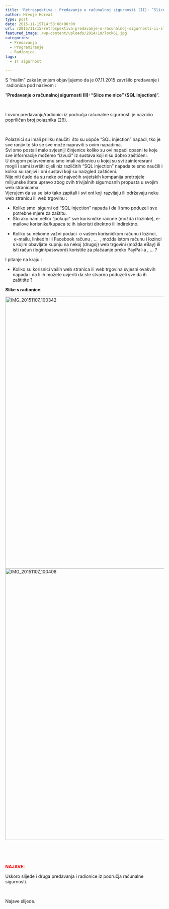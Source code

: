 ```yaml
---
title: 'Retrospektiva : Predavanje o računalnoj sigurnosti (II): “Slice me nice” (SQL injection)'
author: Hrvoje Horvat
type: post
date: 2015-11-15T14:58:08+00:00
url: /2015/11/15/retrospektiva-predavanje-o-racunalnoj-sigurnosti-ii-slice-me-nice-sql-injection/
featured_image: /wp-content/uploads/2014/10/lock61.jpg
categories:
  - Predavanja
  - Programiranje
  - Radionice
tags:
  - IT sigurnost

---
```

S &#8220;malim&#8221; zakašnjenjem objavljujemo da je 07.11.2015 završilo predavanje i  radionica pod nazivom :

“**Predavanje o računalnoj sigurnosti (II): “Slice me nice” (SQL injection)**”.

&nbsp;

I ovom predavanju/radionici iz područja računalne sigurnosti je nazočio popriličan broj polaznika (29).

&nbsp;

<div>
  Polaznici su imali priliku naučiti  što su uopće &#8220;SQL injection&#8221; napadi, tko je sve ranjiv te što se sve može napraviti s ovim napadima.
</div>

<div>
  Svi smo postali malo svjesniji činjenice koliko su ovi napadi opasni te koje sve informacije možemo &#8220;izvući&#8221; iz sustava koji nisu dobro zaštićeni.
</div>

<div>
</div>

<div>
  U drugom poluvremenu smo imali radionicu u kojoj su svi zainteresrani mogli i sami izvršiti cijeli niz različitih &#8220;SQL injection&#8221; napada te smo naučili i koliko su ranjivi i oni sustavi koji su naizgled zaštićeni.
</div>

<div>
</div>

<div>
</div>

<div>
  Nije niti čudo da su neke od najvećih svjetskih kompanija pretrpjele milijunske štete upravo zbog ovih trivijalnih sigurnosnih propusta u svojim web stranicama.
</div>

<div>
</div>

<div>
</div>

<div>
  Vjerujem da su se isto tako zapitali i svi oni koji razvijaju ili održavaju neku web stranicu ili web trgovinu :
</div>

<div>
</div>

<div>
</div>

  * Koliko smo  sigurni od &#8220;SQL injection&#8221; napada i da li smo poduzeli sve potrebne mjere za zaštitu.
  * Što ako nam netko &#8220;pokupi&#8221; sve korisničke račune (možda i lozinke), e-mailove korisnika/kupaca te ih iskoristi direktno ili indirektno.

<div>
</div>

<div>
</div>

  * Koliko su nekome važni podaci  o vašem korisničkom računu i lozinci,  e-mailu, linkedIn ili Facebook računu , &#8230;  , možda istom računu i lozinci s kojim obavljate kupnju na nekoj (drugoj) web trgovini (možda eBay) ili isti račun (login/password) koristite za plačaanje preko PayPal-a , &#8230; ?

<div>
</div>

<div>
</div>

<div>
  I pitanje na kraju :
</div>

  * Koliko su korisnici vaših web stranica ili web trgovina svjesni ovakvih napada i da li ih možete uvjeriti da ste stvarno poduzeli sve da ih zaštitite ?

<div>
</div>

<div>
</div>

<div>
</div>

**Slike s radionice**:

<a href="https://i1.wp.com/www.opensource-osijek.org/wordpress/wp-content/uploads/2015/11/IMG_20151107_100342.jpg?ssl=1" data-rel="lightbox-0" title=""><img class="alignnone size-full wp-image-1990" src="https://i1.wp.com/www.opensource-osijek.org/wordpress/wp-content/uploads/2015/11/IMG_20151107_100342.jpg?resize=1536%2C864&#038;ssl=1" alt="IMG_20151107_100342" width="1536" height="864" srcset="https://i1.wp.com/www.opensource-osijek.org/wordpress/wp-content/uploads/2015/11/IMG_20151107_100342.jpg?w=1536&ssl=1 1536w, https://i1.wp.com/www.opensource-osijek.org/wordpress/wp-content/uploads/2015/11/IMG_20151107_100342.jpg?resize=150%2C84&ssl=1 150w, https://i1.wp.com/www.opensource-osijek.org/wordpress/wp-content/uploads/2015/11/IMG_20151107_100342.jpg?resize=300%2C169&ssl=1 300w, https://i1.wp.com/www.opensource-osijek.org/wordpress/wp-content/uploads/2015/11/IMG_20151107_100342.jpg?resize=1024%2C576&ssl=1 1024w" sizes="(max-width: 1000px) 100vw, 1000px" data-recalc-dims="1" /></a> <a href="https://i1.wp.com/www.opensource-osijek.org/wordpress/wp-content/uploads/2015/11/IMG_20151107_100408.jpg?ssl=1" data-rel="lightbox-1" title=""><img class="alignnone size-full wp-image-1991" src="https://i1.wp.com/www.opensource-osijek.org/wordpress/wp-content/uploads/2015/11/IMG_20151107_100408.jpg?resize=1536%2C864&#038;ssl=1" alt="IMG_20151107_100408" width="1536" height="864" srcset="https://i1.wp.com/www.opensource-osijek.org/wordpress/wp-content/uploads/2015/11/IMG_20151107_100408.jpg?w=1536&ssl=1 1536w, https://i1.wp.com/www.opensource-osijek.org/wordpress/wp-content/uploads/2015/11/IMG_20151107_100408.jpg?resize=150%2C84&ssl=1 150w, https://i1.wp.com/www.opensource-osijek.org/wordpress/wp-content/uploads/2015/11/IMG_20151107_100408.jpg?resize=300%2C169&ssl=1 300w, https://i1.wp.com/www.opensource-osijek.org/wordpress/wp-content/uploads/2015/11/IMG_20151107_100408.jpg?resize=1024%2C576&ssl=1 1024w" sizes="(max-width: 1000px) 100vw, 1000px" data-recalc-dims="1" /></a>

&nbsp;

&nbsp;

<span style="color: #ff0000;"><strong>NAJAVE:</strong></span>

Uskoro slijede i druga predavanja i radionice iz područja računalne sigurnosti.

&nbsp;

Najave slijede.

&nbsp;